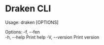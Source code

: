 # Draken CLI

Usage: draken [OPTIONS]

Options:
  -f, --fen <FEN>  
  -h, --help       Print help
  -V, --version    Print version